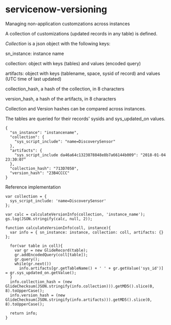 # servicenow-versioning
Managing non-application customzations across instances

A collection of customizations (updated records in any table) is defined.

*Collection* is a json object with the following keys:

sn_instance: instance name

collection: object with keys (tables) and values (encoded query)

artifacts: object with keys (tablename, space, sysid of record) and values (UTC time of last updated)

collection_hash, a hash of the collection, in 8 characters

version_hash, a hash of the artifacts, in 8 characters

Collection and Version hashes can be compared across instances.

The tables are queried for their records' sysids and sys_updated_on values.
````
{
  "sn_instance": "instancename",
  "collection": {
    "sys_script_include": "name=DiscoverySensor"
  },
  "artifacts": {
    "sys_script_include da46a64c1323878848e8b7a66144b009": "2018-01-04 23:30:07"
  },
  "collection_hash": "713D7050",
  "version_hash": "23B4CCCC"
}
````

Reference implementation
````
var collection = {
  sys_script_include: 'name=DiscoverySensor'
};

var calc = calculateVersionInfo(collection, 'instance_name');
gs.log(JSON.stringify(calc, null, 2));

function calculateVersionInfo(coll, instance){
  var info = { sn_instance: instance, collection: coll, artifacts: {} };

  for(var table in coll){
	var gr = new GlideRecord(table); 
	gr.addEncodedQuery(coll[table]);
    gr.query();
    while(gr.next())
      info.artifacts[gr.getTableName() + ' ' + gr.getValue('sys_id')] = gr.sys_updated_on.getValue();
  }
  info.collection_hash = (new GlideChecksum(JSON.stringify(info.collection))).getMD5().slice(0, 8).toUpperCase();
  info.version_hash = (new GlideChecksum(JSON.stringify(info.artifacts))).getMD5().slice(0, 8).toUpperCase();

  return info;
}
````
